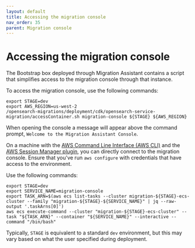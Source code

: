```yaml
---
layout: default
title: Accessing the migration console
nav_order: 35
parent: Migration console
---
```


# Accessing the migration console

The Bootstrap box deployed through Migration Assistant contains a script that simplifies access to the migration console through that instance.

To access the migration console, use the following commands:

```shell
export STAGE=dev
export AWS_REGION=us-west-2
/opensearch-migrations/deployment/cdk/opensearch-service-migration/accessContainer.sh migration-console ${STAGE} ${AWS_REGION}
```

When opening the console a message will appear above the command prompt, `Welcome to the Migration Assistant Console`.

On a machine with the [AWS Command Line Interface (AWS CLI)](https://docs.aws.amazon.com/cli/latest/userguide/getting-started-install.html) and the [AWS Session Manager plugin](https://docs.aws.amazon.com/systems-manager/latest/userguide/session-manager-working-with-install-plugin.html), you can directly connect to the migration console. Ensure that you've run `aws configure` with credentials that have access to the environment.

Use the following commands:

```shell
export STAGE=dev
export SERVICE_NAME=migration-console
export TASK_ARN=$(aws ecs list-tasks --cluster migration-${STAGE}-ecs-cluster --family "migration-${STAGE}-${SERVICE_NAME}" | jq --raw-output '.taskArns[0]')
aws ecs execute-command --cluster "migration-${STAGE}-ecs-cluster" --task "${TASK_ARN}" --container "${SERVICE_NAME}" --interactive --command "/bin/bash"
```


Typically, `STAGE` is equivalent to a standard `dev` environment, but this may vary based on what the user specified during deployment.